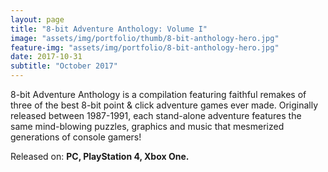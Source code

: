```yaml
---
layout: page
title: "8-bit Adventure Anthology: Volume I"
image: "assets/img/portfolio/thumb/8-bit-anthology-hero.jpg"
feature-img: "assets/img/portfolio/8-bit-anthology-hero.jpg"
date: 2017-10-31
subtitle: "October 2017"
---
```


8-bit Adventure Anthology is a compilation featuring faithful remakes of three of the best 8-bit point & click adventure games ever made.
Originally released between 1987-1991, each stand-alone adventure features the same mind-blowing puzzles, graphics and music that mesmerized generations of console gamers!

Released on: **PC, PlayStation 4, Xbox One.**